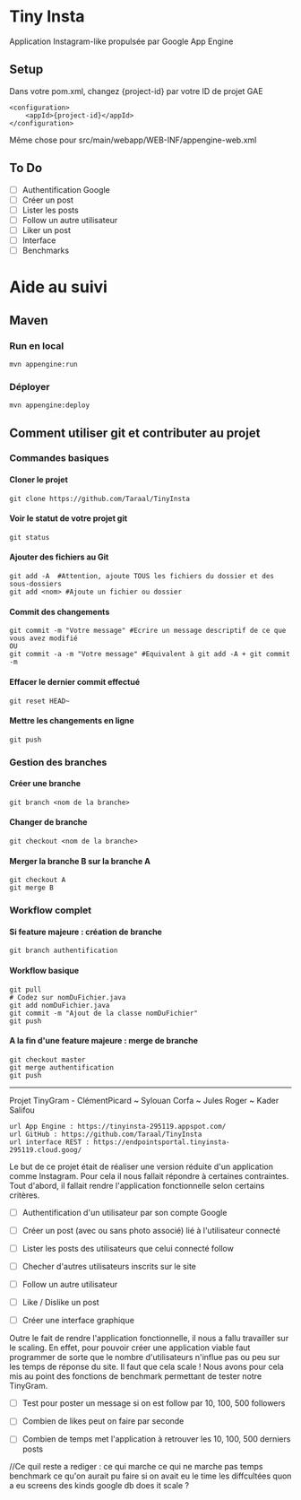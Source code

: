 Tiny Insta
==================

Application Instagram-like propulsée par Google App Engine

## Setup

Dans votre pom.xml, changez {project-id} par votre ID de projet GAE

    <configuration>
        <appId>{project-id}</appId>
    </configuration>

Même chose pour src/main/webapp/WEB-INF/appengine-web.xml

## To Do

- [ ] Authentification Google
- [ ] Créer un post
- [ ] Lister les posts
- [ ] Follow un autre utilisateur
- [ ] Liker un post
- [ ] Interface
- [ ] Benchmarks

# Aide au suivi
## Maven
### Run en local

    mvn appengine:run

### Déployer

    mvn appengine:deploy

## Comment utiliser git et contributer au projet
### Commandes basiques
#### Cloner le projet
    git clone https://github.com/Taraal/TinyInsta
#### Voir le statut de votre projet git
    git status
#### Ajouter des fichiers au Git
    git add -A  #Attention, ajoute TOUS les fichiers du dossier et des sous-dossiers
    git add <nom> #Ajoute un fichier ou dossier
#### Commit des changements
    git commit -m "Votre message" #Ecrire un message descriptif de ce que vous avez modifié
    OU 
    git commit -a -m "Votre message" #Equivalent à git add -A + git commit -m
#### Effacer le dernier commit effectué
    git reset HEAD~
#### Mettre les changements en ligne
    git push 

### Gestion des branches
#### Créer une branche
    git branch <nom de la branche>
#### Changer de branche
    git checkout <nom de la branche>
#### Merger la branche B sur la branche A
    git checkout A 
    git merge B

### Workflow complet 
#### Si feature majeure : création de branche
    git branch authentification

#### Workflow basique
    git pull
    # Codez sur nomDuFichier.java
    git add nomDuFichier.java
    git commit -m "Ajout de la classe nomDuFichier"
    git push

#### A la fin d'une feature majeure : merge de branche
    git checkout master
    git merge authentification
    git push
------------------------------------------------------------------------------------------------------------------------------------------------------------------
Projet TinyGram - ClémentPicard ~ Sylouan Corfa ~ Jules Roger ~ Kader Salifou

    url App Engine : https://tinyinsta-295119.appspot.com/
    url GitHub : https://github.com/Taraal/TinyInsta
    url interface REST : https://endpointsportal.tinyinsta-295119.cloud.goog/


Le but de ce projet était de réaliser une version réduite d'un application comme Instagram. Pour cela il nous fallait répondre à certaines contraintes. Tout d'abord, il fallait rendre l'application fonctionnelle selon certains critères.

- [ ] Authentification d'un utilisateur par son compte Google
- [ ] Créer un post (avec ou sans photo associé) lié à l'utilisateur connecté
- [ ] Lister les posts des utilisateurs que celui connecté follow
- [ ] Checher d'autres utilisateurs inscrits sur le site 
- [ ] Follow un autre utilisateur
- [ ] Like / Dislike un post
- [ ] Créer une interface graphique


Outre le fait de rendre l'application fonctionnelle, il nous a fallu travailler sur le scaling. En effet, pour pouvoir créer une application viable faut programmer de sorte que le nombre d'utilisateurs n'influe pas ou peu sur les temps de réponse du site. Il faut que cela scale ! Nous avons pour cela mis au point des fonctions de benchmark permettant de tester notre TinyGram.

- [ ] Test pour poster un message si on est follow par 10, 100, 500 followers
- [ ] Combien de likes peut on faire par seconde
- [ ] Combien de temps met l'application à retrouver les 10, 100, 500 derniers posts



//Ce quil reste a rediger :
ce qui marche 
ce qui ne marche pas 
temps benchmark
ce qu'on aurait pu faire si on avait eu le time
les diffcultées quon a eu
screens des kinds google db
does it scale ?
    

